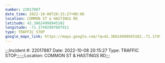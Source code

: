 ```yaml
---
number: 22017887
date_time: 2022-10-08T20:15:27+00:00
location: COMMON ST & HASTINGS RD
latitude: 42.38624998945102
longitude: -71.17492997607911
type: TRAFFIC STOP
google_maps_link: https://maps.google.com/?q=42.38624998945102,-71.17492997607911
---
```


;;;Incident #: 22017887  Date: 2022-10-08 20:15:27   Type: TRAFFIC STOP;;;;;;Location: COMMON ST & HASTINGS RD;;;
